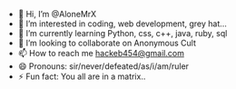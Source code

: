 - 👋 Hi, I’m @AloneMrX
- 👀 I’m interested in coding, web development, grey hat...
- 🌱 I’m currently learning Python, css, c++, java, ruby, sql
- 💞️ I’m looking to collaborate on Anonymous Cult
- 📫 How to reach me hackeb454@gmail.com
- 😄 Pronouns: sir/never/defeated/as/i/am/ruler
- ⚡ Fun fact: You all are in a matrix..

<!---
AloneMrX/AloneMrX is a ✨ special ✨ repository because its `README.md` (this file) appears on your GitHub profile.
You can click the Preview link to take a look at your changes.
--->
